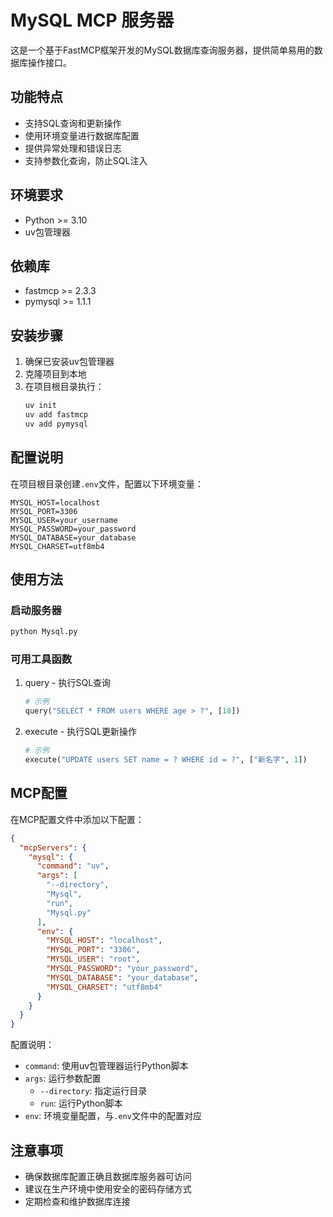 # MySQL MCP 服务器

这是一个基于FastMCP框架开发的MySQL数据库查询服务器，提供简单易用的数据库操作接口。

## 功能特点

- 支持SQL查询和更新操作
- 使用环境变量进行数据库配置
- 提供异常处理和错误日志
- 支持参数化查询，防止SQL注入

## 环境要求

- Python >= 3.10
- uv包管理器

## 依赖库

- fastmcp >= 2.3.3
- pymysql >= 1.1.1

## 安装步骤

1. 确保已安装uv包管理器
2. 克隆项目到本地
3. 在项目根目录执行：
   ```bash
   uv init
   uv add fastmcp
   uv add pymysql
   ```

## 配置说明

在项目根目录创建`.env`文件，配置以下环境变量：

```env
MYSQL_HOST=localhost
MYSQL_PORT=3306
MYSQL_USER=your_username
MYSQL_PASSWORD=your_password
MYSQL_DATABASE=your_database
MYSQL_CHARSET=utf8mb4
```

## 使用方法

### 启动服务器

```bash
python Mysql.py
```

### 可用工具函数

1. query - 执行SQL查询
   ```python
   # 示例
   query("SELECT * FROM users WHERE age > ?", [18])
   ```

2. execute - 执行SQL更新操作
   ```python
   # 示例
   execute("UPDATE users SET name = ? WHERE id = ?", ["新名字", 1])
   ```

## MCP配置

在MCP配置文件中添加以下配置：

```json
{
  "mcpServers": {
    "mysql": {
      "command": "uv",
      "args": [
        "--directory",
        "Mysql",
        "run",
        "Mysql.py"
      ],
      "env": {
        "MYSQL_HOST": "localhost",
        "MYSQL_PORT": "3306",
        "MYSQL_USER": "root",
        "MYSQL_PASSWORD": "your_password",
        "MYSQL_DATABASE": "your_database",
        "MYSQL_CHARSET": "utf8mb4"
      }
    }
  }
}
```

配置说明：
- `command`: 使用uv包管理器运行Python脚本
- `args`: 运行参数配置
  - `--directory`: 指定运行目录
  - `run`: 运行Python脚本
- `env`: 环境变量配置，与`.env`文件中的配置对应

## 注意事项

- 确保数据库配置正确且数据库服务器可访问
- 建议在生产环境中使用安全的密码存储方式
- 定期检查和维护数据库连接

